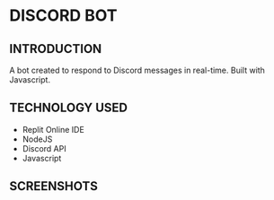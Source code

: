 # DISCORD BOT

## INTRODUCTION
A bot created to respond to Discord messages in real-time. Built with Javascript.

## TECHNOLOGY USED
- Replit Online IDE  
- NodeJS
- Discord API
- Javascript

## SCREENSHOTS
